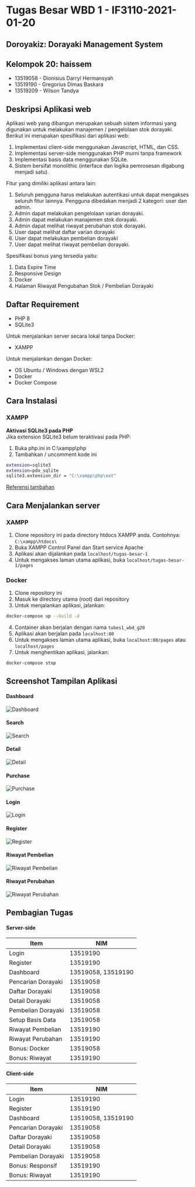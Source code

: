 # Tugas Besar WBD 1 - IF3110-2021-01-20

## Doroyakiz: Dorayaki Management System

## Kelompok 20: haissem

-   13519058 - Dionisius Darryl Hermansyah
-   13519190 - Gregorius Dimas Baskara
-   13519209 - Wilson Tandya

## Deskripsi Aplikasi web

Aplikasi web yang dibangun merupakan sebuah sistem informasi yang digunakan untuk melakukan manajemen / pengelolaan stok dorayaki. Berikut ini merupakan spesifikasi dari aplikasi web:

1. Implementasi client-side menggunakan Javascript, HTML, dan CSS.
2. Implementasi server-side menggunakan PHP murni tanpa framework
3. Implementasi basis data menggunakan SQLite.
4. Sistem bersifat monolithic (interface dan logika pemrosesan digabung menjadi satu).

Fitur yang dimiliki aplikasi antara lain:

1. Seluruh pengguna harus melakukan autentikasi untuk dapat mengakses seluruh
   fitur lainnya. Pengguna dibedakan menjadi 2 kategori: user dan admin.
2. Admin dapat melakukan pengelolaan varian dorayaki.
3. Admin dapat melakukan manajemen stok dorayaki.
4. Admin dapat melihat riwayat perubahan stok dorayaki.
5. User dapat melihat daftar varian dorayaki
6. User dapat melakukan pembelian dorayaki
7. User dapat melihat riwayat pembelian dorayaki.

Spesifikasi bonus yang tersedia yaitu:

1. Data Expire Time
2. Responsive Design
3. Docker
4. Halaman Riwayat Pengubahan Stok / Pembelian Dorayaki

## Daftar Requirement

-   PHP 8
-   SQLite3

Untuk menjalankan server secara lokal tanpa Docker:

-   XAMPP

Untuk menjalankan dengan Docker:

-   OS Ubuntu / Windows dengan WSL2
-   Docker
-   Docker Compose

## Cara Instalasi

### XAMPP

**Aktivasi SQLite3 pada PHP**  
Jika extension SQLite3 belum teraktivasi pada PHP:

1. Buka php.ini in C:\xampp\php
2. Tambahkan / uncomment kode ini

```bash
extension=sqlite3
extension=pdo_sqlite
sqlite3.extension_dir = "C:\xampp\php\ext"
```

[Referensi tambahan](https://www.nyingspot.com/2017/10/cara-mengaktifkan-sqlite3-di-php-windows/)

## Cara Menjalankan server

### XAMPP

1. Clone repository ini pada directory htdocs XAMPP anda. Contohnya: `C:\xampp\htdocs\`
2. Buka XAMPP Control Panel dan Start service Apache
3. Aplikasi akan dijalankan pada `localhost/tugas-besar-1`
4. Untuk mengakses laman utama aplikasi, buka `localhost/tugas-besar-1/pages`

### Docker

1. Clone repository ini
2. Masuk ke directory utama (root) dari repository
3. Untuk menjalankan aplikasi, jalankan:

```bash
docker-compose up --build -d
```

4. Container akan berjalan dengan nama `tubes1_wbd_g20`
5. Aplikasi akan berjalan pada `localhost:80`
6. Untuk mengakses laman utama aplikasi, buka `localhost:80/pages` atau `localhost/pages`
7. Untuk menghentikan aplikasi, jalankan:

```bash
docker-compose stop
```

## Screenshot Tampilan Aplikasi

#### Dashboard

![Dashboard](./docs/dashboard.jpg)

#### Search

![Search](./docs/search.jpg)

#### Detail

![Detail](./docs/detail.jpg)

#### Purchase

![Purchase](./docs/purchase.jpg)

#### Login

![Login](./docs/login.jpg)

#### Register

![Register](./docs/register.jpg)

#### Riwayat Pembelian

![Riwayat Pembelian](./docs/riwayat_pembelian.jpg)

#### Riwayat Perubahan

![Riwayat Perubahan](./docs/riwayat_perubahan.jpg)

## Pembagian Tugas

#### Server-side

| Item               | NIM                |
| ------------------ | ------------------ |
| Login              | 13519190           |
| Register           | 13519190           |
| Dashboard          | 13519058, 13519190 |
| Pencarian Dorayaki | 13519058           |
| Daftar Dorayaki    | 13519058           |
| Detail Dorayaki    | 13519058           |
| Pembelian Dorayaki | 13519058           |
| Setup Basis Data   | 13519058           |
| Riwayat Pembelian  | 13519190           |
| Riwayat Perubahan  | 13519190           |
| Bonus: Docker      | 13519058           |
| Bonus: Riwayat     | 13519190           |

#### Client-side

| Item               | NIM                |
| ------------------ | ------------------ |
| Login              | 13519190           |
| Register           | 13519190           |
| Dashboard          | 13519058, 13519190 |
| Pencarian Dorayaki | 13519058           |
| Daftar Dorayaki    | 13519058           |
| Detail Dorayaki    | 13519058           |
| Pembelian Dorayaki | 13519058           |
| Bonus: Responsif   | 13519190           |
| Bonus: Riwayat     | 13519190           |
